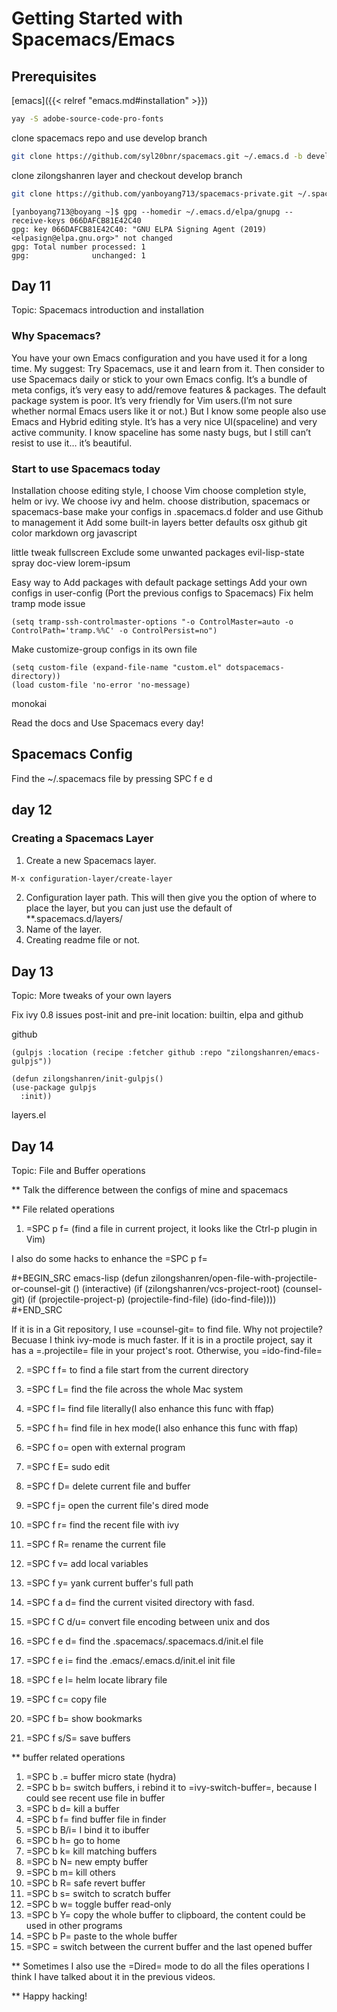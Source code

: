 # Getting Started with Spacemacs/Emacs

## Prerequisites

[emacs]({{< relref "emacs.md#installation" >}})

```bash
yay -S adobe-source-code-pro-fonts
```

clone spacemacs repo and use develop branch

```bash
git clone https://github.com/syl20bnr/spacemacs.git ~/.emacs.d -b develop
```

clone zilongshanren layer and checkout develop branch

```bash
git clone https://github.com/yanboyang713/spacemacs-private.git ~/.spacemacs.d/
```

```console
[yanboyang713@boyang ~]$ gpg --homedir ~/.emacs.d/elpa/gnupg --receive-keys 066DAFCB81E42C40
gpg: key 066DAFCB81E42C40: "GNU ELPA Signing Agent (2019) <elpasign@elpa.gnu.org>" not changed
gpg: Total number processed: 1
gpg:              unchanged: 1
```


## Day 11
Topic: Spacemacs introduction and installation

### Why Spacemacs?
You have your own Emacs configuration and you have used it for a long time. My suggest: Try Spacemacs, use it and learn from it. Then consider to use Spacemacs daily or stick to your own Emacs config.
It’s a bundle of meta configs, it’s very easy to add/remove features & packages. The default package system is poor.
It’s very friendly for Vim users.(I’m not sure whether normal Emacs users like it or not.) But I know some people also use Emacs and Hybrid editing style.
It’s has a very nice UI(spaceline) and very active community. I know spaceline has some nasty bugs, but I still can’t resist to use it… it’s beautiful.
### Start to use Spacemacs today
Installation
choose editing style, I choose Vim
choose completion style, helm or ivy. We choose ivy and helm.
choose distribution, spacemacs or spacemacs-base
make your configs in .spacemacs.d folder and use Github to management it
Add some built-in layers
better defaults osx github git color markdown org javascript

little tweak
fullscreen
Exclude some unwanted packages
evil-lisp-state spray doc-view lorem-ipsum

Easy way to Add packages with default package settings
Add your own configs in user-config (Port the previous configs to Spacemacs)
Fix helm tramp mode issue
```emacs-lisp
(setq tramp-ssh-controlmaster-options "-o ControlMaster=auto -o ControlPath='tramp.%%C' -o ControlPersist=no")
```
Make customize-group configs in its own file
```emacs-lisp
(setq custom-file (expand-file-name "custom.el" dotspacemacs-directory))
(load custom-file 'no-error 'no-message)
```

monokai

Read the docs and Use Spacemacs every day!
## Spacemacs Config
Find the ~/.spacemacs file by pressing SPC f e d

## day 12 
### Creating a Spacemacs Layer
1. Create a new Spacemacs layer.
```bash
M-x configuration-layer/create-layer
```
2. Configuration layer path.
This will then give you the option of where to place the layer, but you can just use the default of **.spacemacs.d/layers/
3. Name of the layer.
4. Creating readme file or not.

## Day 13
Topic: More tweaks of your own layers

Fix ivy 0.8 issues
post-init and pre-init
location: builtin, elpa and github

github

```emacs-lisp
(gulpjs :location (recipe :fetcher github :repo "zilongshanren/emacs-gulpjs"))

(defun zilongshanren/init-gulpjs()
(use-package gulpjs
  :init))

```
layers.el

## Day 14
Topic: File and Buffer operations

** Talk the difference between the configs of mine and spacemacs

** File related operations
1. =SPC p f= (find a file in current project, it looks like the Ctrl-p plugin in Vim)

I also do some hacks to enhance the =SPC p f=

#+BEGIN_SRC emacs-lisp
(defun zilongshanren/open-file-with-projectile-or-counsel-git ()
  (interactive)
  (if (zilongshanren/vcs-project-root)
      (counsel-git)
    (if (projectile-project-p)
        (projectile-find-file)
      (ido-find-file))))
#+END_SRC

If it is in a Git repository, I use =counsel-git= to find file. Why not projectile? Becuase I think ivy-mode is much faster.
If it is in a proctile project, say it has a =.projectile= file in your project's root.
Otherwise, you =ido-find-file=

2. =SPC f f= to find a file start from the current directory

3. =SPC f L= find the file across the whole Mac system

4. =SPC f l= find file literally(I also enhance this func with ffap)

5. =SPC f h= find file in hex mode(I also enhance this func with ffap)

6. =SPC f o= open with external program

7. =SPC f E= sudo edit

8. =SPC f D= delete current file and buffer

9. =SPC f j= open the current file's dired mode

10. =SPC f r= find the recent file with ivy

11. =SPC f R= rename the current file

12. =SPC f v= add local variables

13. =SPC f y= yank current buffer's full path

14. =SPC f a d= find the current visited directory with fasd.

15. =SPC f C d/u= convert file encoding between unix and dos

16. =SPC f e d= find the .spacemacs/.spacemacs.d/init.el file

17. =SPC f e i= find the .emacs/.emacs.d/init.el init file

18. =SPC f e l= helm locate library file

19. =SPC f c= copy file

20. =SPC f b= show bookmarks

21. =SPC f s/S= save buffers

** buffer related operations
1. =SPC b .= buffer micro state (hydra)
2. =SPC b b= switch buffers, i rebind it to =ivy-switch-buffer=, because I could see recent use file in buffer
3. =SPC b d= kill a buffer
4. =SPC b f= find buffer file in finder
5. =SPC b B/i= I bind it to ibuffer
6. =SPC b h= go to home
7. =SPC b k=  kill matching buffers
8. =SPC b N= new empty buffer
9. =SPC b m= kill others
10. =SPC b R= safe revert buffer
11. =SPC b s= switch to scratch buffer
12. =SPC b w= toggle buffer read-only
13. =SPC b Y=  copy the whole buffer to clipboard, the content could be used in other programs
14. =SPC b P= paste to the whole buffer
15. =SPC  <tab>= switch between the current buffer and the last opened buffer

** Sometimes I also use the =Dired= mode to do all the files operations
I think I have talked about it in the previous videos.

** Happy hacking!

